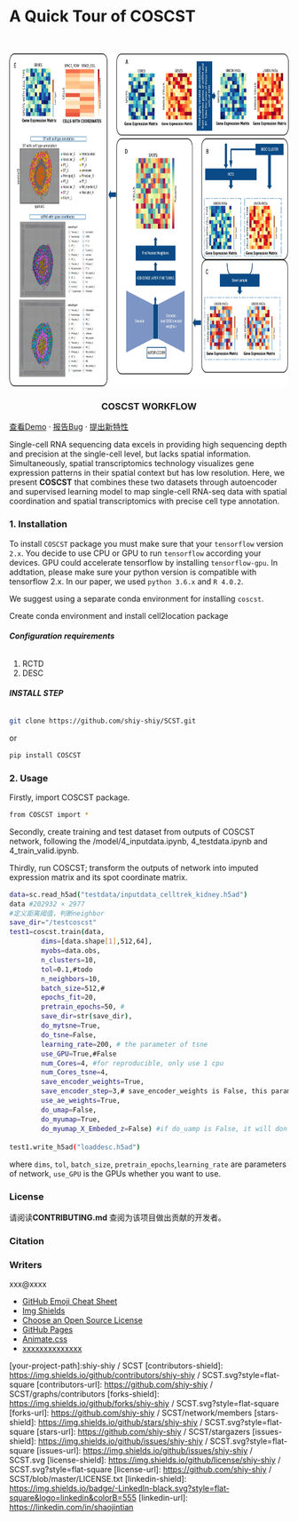 

# A Quick Tour of COSCST

<!-- PROJECT LOGO -->
<br />

<p align="center">
  <a href="https://github.com/shiy-shiy/SCST/">
    <img src="image/0201_FIG1.jpg" alt="Logo" width="800" height="600">
  </a>
  <h3 align="center">COSCST WORKFLOW</h3>
    <a href="https://github.com/shiy-shiy/SCST/">查看Demo</a>
    ·
    <a href="https://github.com/shiy-shiy/SCST/issues">报告Bug</a>
    ·
    <a href="https://github.com/shiy-shiy/SCST/issues">提出新特性</a>
  </p>

</p>

Single-cell RNA sequencing data excels in providing high sequencing depth and precision at the single-cell level, but lacks spatial information. Simultaneously, spatial transcriptomics technology visualizes gene expression patterns in their spatial context but has low resolution. Here, we present **COSCST** that combines these two datasets through autoencoder and supervised learning model to map single-cell RNA-seq data with spatial coordination and spatial transcriptomics with precise cell type annotation.

### 1. Installation

To install `COSCST` package you must make sure that your `tensorflow` version `2.x`. You decide to use CPU or GPU to run `tensorflow` according your devices. GPU could accelerate tensorflow by installing `tensorflow-gpu`. In addtation, please make sure your python version is compatible with tensorflow 2.x. In our paper, we used `python 3.6.x` and `R 4.0.2`.

We suggest using a separate conda environment for installing `coscst`.

Create conda environment and install cell2location package

###### **Configuration requirements**

1. RCTD
2. DESC

###### **INSTALL STEP**
```sh
git clone https://github.com/shiy-shiy/SCST.git
```
or
```sh
pip install COSCST
```

### 2. Usage
Firstly, import COSCST package.
```sh
from COSCST import *
```

Secondly, create training and test dataset from outputs of COSCST network, following the /model/4_inputdata.ipynb, 4_testdata.ipynb
and 4_train_valid.ipynb.


Thirdly, run COSCST; transform the outputs of network into imputed expression matrix and its spot coordinate matrix.

```sh
data=sc.read_h5ad("testdata/inputdata_celltrek_kidney.h5ad")
data #202932 × 2977
#定义距离阈值，判断neighbor
save_dir="/testcoscst"
test1=coscst.train(data,
        dims=[data.shape[1],512,64],
        myobs=data.obs,
        n_clusters=10,
        tol=0.1,#todo
        n_neighbors=10,
        batch_size=512,#
        epochs_fit=20,
        pretrain_epochs=50, #
        save_dir=str(save_dir),
        do_mytsne=True,
        do_tsne=False,
        learning_rate=200, # the parameter of tsne
        use_GPU=True,#False
        num_Cores=4, #for reproducible, only use 1 cpu
        num_Cores_tsne=4,
        save_encoder_weights=True,
        save_encoder_step=3,# save_encoder_weights is False, this parameter is not used
        use_ae_weights=True,
        do_umap=False,
        do_myumap=True,
        do_myumap_X_Embeded_z=False) #if do_uamp is False, it will don't compute umap coordiate

test1.write_h5ad("loaddesc.h5ad")
```

where `dims`, `tol`, `batch_size`, `pretrain_epochs`,`learning_rate` are parameters of network, `use_GPU` is the GPUs whether you want to use.



### License

请阅读**CONTRIBUTING.md** 查阅为该项目做出贡献的开发者。

### Citation


### Writers

xxx@xxxx

- [GitHub Emoji Cheat Sheet](https://www.webpagefx.com/tools/emoji-cheat-sheet)
- [Img Shields](https://shields.io)
- [Choose an Open Source License](https://choosealicense.com)
- [GitHub Pages](https://pages.github.com)
- [Animate.css](https://daneden.github.io/animate.css)
- [xxxxxxxxxxxxxx](https://connoratherton.com/loaders)

<!-- links -->
[your-project-path]:shiy-shiy / SCST
[contributors-shield]: https://img.shields.io/github/contributors/shiy-shiy / SCST.svg?style=flat-square
[contributors-url]: https://github.com/shiy-shiy / SCST/graphs/contributors
[forks-shield]: https://img.shields.io/github/forks/shiy-shiy / SCST.svg?style=flat-square
[forks-url]: https://github.com/shiy-shiy / SCST/network/members
[stars-shield]: https://img.shields.io/github/stars/shiy-shiy / SCST.svg?style=flat-square
[stars-url]: https://github.com/shiy-shiy / SCST/stargazers
[issues-shield]: https://img.shields.io/github/issues/shiy-shiy / SCST.svg?style=flat-square
[issues-url]: https://img.shields.io/github/issues/shiy-shiy / SCST.svg
[license-shield]: https://img.shields.io/github/license/shiy-shiy / SCST.svg?style=flat-square
[license-url]: https://github.com/shiy-shiy / SCST/blob/master/LICENSE.txt
[linkedin-shield]: https://img.shields.io/badge/-LinkedIn-black.svg?style=flat-square&logo=linkedin&colorB=555
[linkedin-url]: https://linkedin.com/in/shaojintian



